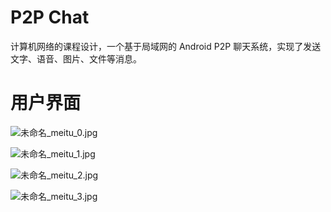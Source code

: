 # P2P Chat
计算机网络的课程设计，一个基于局域网的 Android P2P 聊天系统，实现了发送文字、语音、图片、文件等消息。
# 用户界面
![未命名_meitu_0.jpg](https://upload-images.jianshu.io/upload_images/5643593-b07673c781071436.jpg?imageMogr2/auto-orient/strip%7CimageView2/2/w/1240)

![未命名_meitu_1.jpg](https://upload-images.jianshu.io/upload_images/5643593-e7fb8e98555f3968.jpg?imageMogr2/auto-orient/strip%7CimageView2/2/w/1240)

![未命名_meitu_2.jpg](https://upload-images.jianshu.io/upload_images/5643593-dad46d2a0f8fa14f.jpg?imageMogr2/auto-orient/strip%7CimageView2/2/w/1240)

![未命名_meitu_3.jpg](https://upload-images.jianshu.io/upload_images/5643593-a89edde74e305286.jpg?imageMogr2/auto-orient/strip%7CimageView2/2/w/1240)
